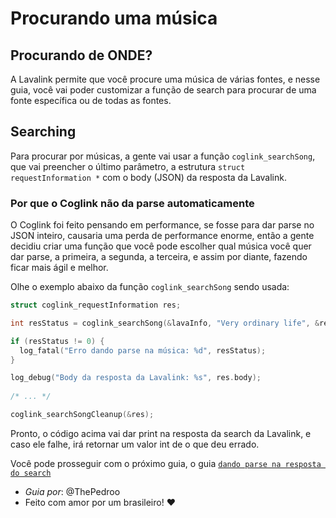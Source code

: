 # Procurando uma música

## Procurando de ONDE?

A Lavalink permite que você procure uma música de várias fontes, e nesse guia, você vai poder customizar a função de search para procurar de uma fonte específica ou de todas as fontes.

## Searching

Para procurar por músicas, a gente vai usar a função `coglink_searchSong`, que vai preencher o último parâmetro, a estrutura `struct requestInformation *` com o body (JSON) da resposta da Lavalink.

### Por que o Coglink não da parse automaticamente

O Coglink foi feito pensando em performance, se fosse para dar parse no JSON inteiro, causaria uma perda de performance enorme, então a gente decidiu criar uma função que você pode escolher qual música você quer dar parse, a primeira, a segunda, a terceira, e assim por diante, fazendo ficar mais ágil e melhor.

Olhe o exemplo abaixo da função `coglink_searchSong` sendo usada:

```c
struct coglink_requestInformation res;

int resStatus = coglink_searchSong(&lavaInfo, "Very ordinary life", &res);

if (resStatus != 0) {
  log_fatal("Erro dando parse na música: %d", resStatus);
}

log_debug("Body da resposta da Lavalink: %s", res.body);
    
/* ... */

coglink_searchSongCleanup(&res);
```

Pronto, o código acima vai dar print na resposta da search da Lavalink, e caso ele falhe, irá retornar um valor int de o que deu errado.

Você pode prosseguir com o próximo guia, o guia [`dando parse na resposta do search`](/guides/pt-BR/parse_no_search.md)

* *Guia por*: @ThePedroo
* Feito com amor por um brasileiro! ❤️
